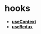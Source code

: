 # hooks

* **<a href="./pages/use-context/readme.md">useContext</a>**
* **<a href="./pages/use-reducer/readme.md">useRedux</a>**